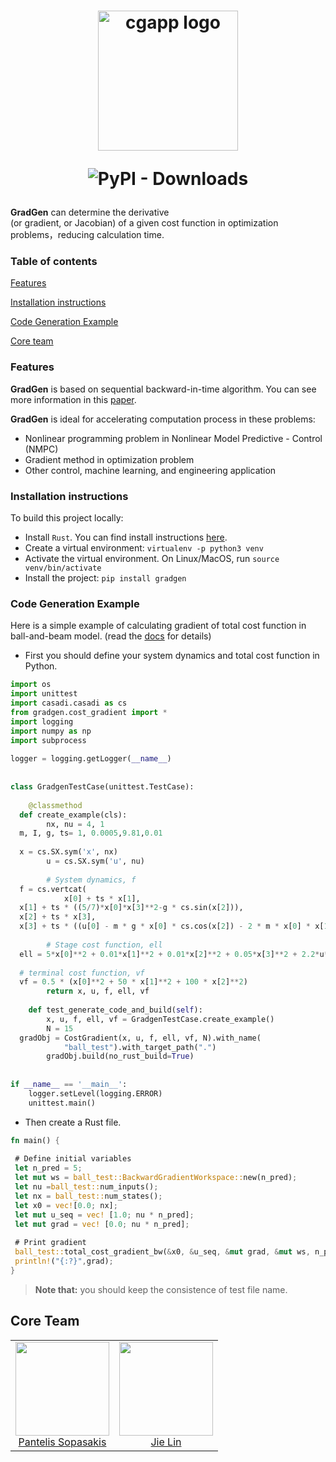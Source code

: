 
<h1 align="center">
 <img alt="cgapp logo" src="https://i.postimg.cc/G3M2szz5/Logo-Makr-4z-HKa0.png" width="224px"/><br/>


![PyPI - Downloads](https://img.shields.io/pypi/dm/gradgen?color=blue&style=flat-square)

</h1>

**GradGen** can determine the derivative   
(or gradient, or Jacobian) of a given cost function in optimization problems，reducing calculation time.  
### Table of contents  
[Features](#features)

[Installation instructions](#installation-instructions)

[Code Generation Example](#code-generation-example)

[Core team](#core-team)

### Features  
**GradGen** is based on sequential backward-in-time algorithm. You can see more information in this [paper]().

**GradGen** is ideal for accelerating computation process in these problems:
- Nonlinear programming problem in Nonlinear Model Predictive - Control (NMPC)
- Gradient method in optimization problem
- Other control, machine learning, and engineering application



### Installation instructions  
To build this project locally:  
- Install `Rust`. You can find install instructions [here](https://www.rust-lang.org).
- Create a virtual environment: `virtualenv -p python3 venv`  
- Activate the virtual environment. On Linux/MacOS, run `source venv/bin/activate`  
- Install the project:  `pip install gradgen `  
  

### Code Generation Example
Here is a simple example of calculating gradient of total cost function in ball-and-beam model. (read the [docs]() for details)

 - First you should define your system dynamics and total cost function in Python.


```python
import os
import unittest
import casadi.casadi as cs
from gradgen.cost_gradient import *
import logging
import numpy as np
import subprocess
  
logger = logging.getLogger(__name__)  
  
  
class GradgenTestCase(unittest.TestCase):  
  
    @classmethod  
  def create_example(cls):  
        nx, nu = 4, 1  
  m, I, g, ts= 1, 0.0005,9.81,0.01  
  
  x = cs.SX.sym('x', nx)  
        u = cs.SX.sym('u', nu)  
  
        # System dynamics, f  
  f = cs.vertcat(  
            x[0] + ts * x[1],  
  x[1] + ts * ((5/7)*x[0]*x[3]**2-g * cs.sin(x[2])),  
  x[2] + ts * x[3],  
  x[3] + ts * ((u[0] - m * g * x[0] * cs.cos(x[2]) - 2 * m * x[0] * x[1] * x[2] ) / (m*x[0]**2+I)))  
  
        # Stage cost function, ell  
  ell = 5*x[0]**2 + 0.01*x[1]**2 + 0.01*x[2]**2 + 0.05*x[3]**2 + 2.2*u**2  
  
  # terminal cost function, vf  
  vf = 0.5 * (x[0]**2 + 50 * x[1]**2 + 100 * x[2]**2)  
        return x, u, f, ell, vf  
  
    def test_generate_code_and_build(self):  
        x, u, f, ell, vf = GradgenTestCase.create_example()  
        N = 15  
  gradObj = CostGradient(x, u, f, ell, vf, N).with_name(  
            "ball_test").with_target_path(".")  
        gradObj.build(no_rust_build=True)  
  
  
if __name__ == '__main__':  
    logger.setLevel(logging.ERROR)  
    unittest.main()

```

 - Then create a Rust file.



```Rust
fn main() {  
  
 # Define initial variables
 let n_pred = 5;   
 let mut ws = ball_test::BackwardGradientWorkspace::new(n_pred);  
 let nu =ball_test::num_inputs();  
 let nx = ball_test::num_states();  
 let x0 = vec![0.0; nx];  
 let mut u_seq = vec! [1.0; nu * n_pred];  
 let mut grad = vec! [0.0; nu * n_pred];  
    
 # Print gradient 
 ball_test::total_cost_gradient_bw(&x0, &u_seq, &mut grad, &mut ws, n_pred);  
 println!("{:?}",grad);  
}
```
>**Note that:** you should keep the consistence of test file name.


## Core Team

<table>
  <tbody>
    <tr>
      <td align="center" valign="top">
        <img width="150" height="150" src="https://github.com/alphaville.png?s=100">
        <br>
        <a href="https://alphaville.github.io">Pantelis Sopasakis</a> 
      </td>
      <td align="center" valign="top">
        <img width="150" height="150" src="https://i.postimg.cc/m2Q3Qtpq/IMG-3356.jpg">
        <br>
        <a href="https://github.com/inLimonL">Jie Lin</a>     
      </td>
     </tr>
  </tbody>
</table>